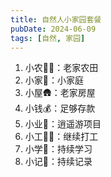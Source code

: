 ```yaml
---
title: 自然人小家园套餐
pubDate: 2024-06-09
tags: [自然, 家园]
---
```


1. 小农🧑‍🌾：老家农田
2. 小家🏡：小家庭
3. 小屋🛖：老家房屋
4. 小钱💰：足够存款
5. 小业🌃：逍遥游项目
6. 小工🧑‍💻：继续打工
7. 小学🏫：持续学习
8. 小记📝：持续记录
